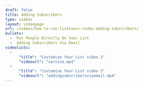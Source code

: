 ```yaml
---
draft: false
title: Adding Subscribers﻿
type: videos
layout: videopage
url: /videos/how-to-run-listeserv-video-adding-subscribers/
bullets:
  -  Put People Directly On Your List
  -  Adding Subscribers Via Email
videolists:
  -
      "title": "Customize Your List﻿ video 1"
      "videourl": "service.mp4"
  -
      "title": "Customize Your List﻿ video 2"
      "videourl": "addingsubscribersviaemail.mp4"
---
```



